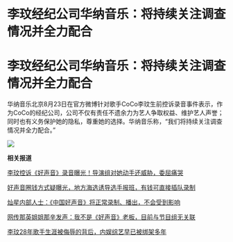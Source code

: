 # 李玟经纪公司华纳音乐：将持续关注调查情况并全力配合

# 李玟经纪公司华纳音乐：将持续关注调查情况并全力配合

华纳音乐北京8月23日在官方微博针对歌手CoCo李玟生前控诉录音事件表示，作为CoCo的经纪公司，公司不仅有责任不遗余力为艺人争取权益、维护艺人声誉；同时也有义务保护她的隐私，尊重她的选择。华纳音乐称，“我们将持续关注调查情况并全力配合。”

![](https://inews.gtimg.com/om_bt/O1q0Av8ZSIa0oDuc7AkRpQxe6xeDztU5v1-z9wcTxy0l8AA/1000)

**相关报道**

[李玟控诉《好声音》录音曝光！导演组对她动手还威胁，委屈痛哭](https://new.qq.com/rain/a/20230817A07ATG00)

[好声音圈钱方式疑曝光，地方海选诱导选手报班，有钱可直接插队录制 ](https://new.qq.com/rain/a/20230821V055AX00)

[灿星内部人士：《中国好声音》将正常录制、播出，不会受到影响](https://new.qq.com/rain/a/20230821A049G500)

[网传那英姐姐那辛发声：我不是《好声音》老板，目前与节目组无关联 ](https://new.qq.com/rain/a/20230821A0167Y00)

[李玟28年歌手生涯被侮辱的背后，内娱综艺早已被绑架多年](https://new.qq.com/rain/a/20230822A065EH00)

